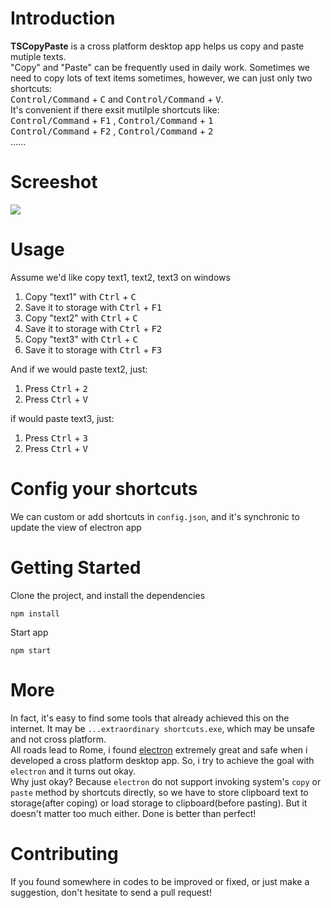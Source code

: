 # Introduction
**TSCopyPaste** is a cross platform desktop app helps us copy and paste mutiple texts.  
"Copy" and "Paste" can be frequently used in daily work. Sometimes we need to copy lots of text items sometimes, however, we can just only two shortcuts:   
<kbd>Control/Command</kbd> + <kbd>C</kbd> and <kbd>Control/Command</kbd> + <kbd>V</kbd>.     
It's convenient if there exsit mutilple shortcuts like:    
<kbd>Control/Command</kbd> + <kbd>F1</kbd> , <kbd>Control/Command</kbd> + <kbd>1</kbd>    
<kbd>Control/Command</kbd> + <kbd>F2</kbd> , <kbd>Control/Command</kbd> + <kbd>2</kbd>    
......  


# Screeshot
![](http://terry-su.github.io/images/201708101956.png)



# Usage
Assume we'd like copy text1, text2, text3 on windows
1. Copy "text1" with <kbd>Ctrl</kbd> + <kbd>C</kbd>
1. Save it to storage with  <kbd>Ctrl</kbd> + <kbd>F1</kbd>
1. Copy "text2" with <kbd>Ctrl</kbd> + <kbd>C</kbd>
1. Save it to storage with  <kbd>Ctrl</kbd> + <kbd>F2</kbd>
1. Copy "text3" with <kbd>Ctrl</kbd> + <kbd>C</kbd>
1. Save it to storage with  <kbd>Ctrl</kbd> + <kbd>F3</kbd>  

And if we would paste text2, just: 
1. Press <kbd>Ctrl</kbd> + <kbd>2</kbd>
2. Press <kbd>Ctrl</kbd> + <kbd>V</kbd>  

if would paste text3, just:
1. Press <kbd>Ctrl</kbd> + <kbd>3</kbd>
2. Press <kbd>Ctrl</kbd> + <kbd>V</kbd>  


# Config your shortcuts
We can custom or add shortcuts in `config.json`, and it's synchronic to update the view of electron app


# Getting Started
Clone the project, and install the dependencies   
```
npm install
```
Start app
```
npm start
```


# More
In fact, it's easy to find some tools that already achieved this on the internet. It may be `...extraordinary shortcuts.exe`, which may be unsafe and not cross platform.  
All roads lead to Rome, i found [electron](https://electron.atom.io/) extremely great and safe when i developed a cross platform desktop app. So, i try to achieve the goal with `electron` and it turns out okay.   
Why just okay? 
Because `electron` do not support invoking system's `copy` or `paste` method by shortcuts directly, so we have to store clipboard text to storage(after coping) or load storage to clipboard(before pasting). But it doesn't matter too much either. Done is better than perfect!

# Contributing
If you found somewhere in codes to be improved or fixed, or just make a suggestion, don't hesitate to send a pull request!

